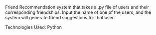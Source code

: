 Friend Recommendation system that takes a .py file of users and their corresponding friendships. Input the name of one of the users, and the system will 
generate friend suggestions for that user.

Technologies Used:
Python
